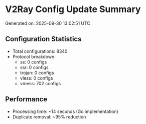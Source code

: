# V2Ray Config Update Summary
Generated on: 2025-09-30 13:02:51 UTC

## Configuration Statistics
- Total configurations: 8340
- Protocol breakdown:
  - ss: 0 configs
  - ssr: 0 configs
  - trojan: 0 configs
  - vless: 0 configs
  - vmess: 702 configs

## Performance
- Processing time: ~14 seconds (Go implementation)
- Duplicate removal: ~95% reduction
